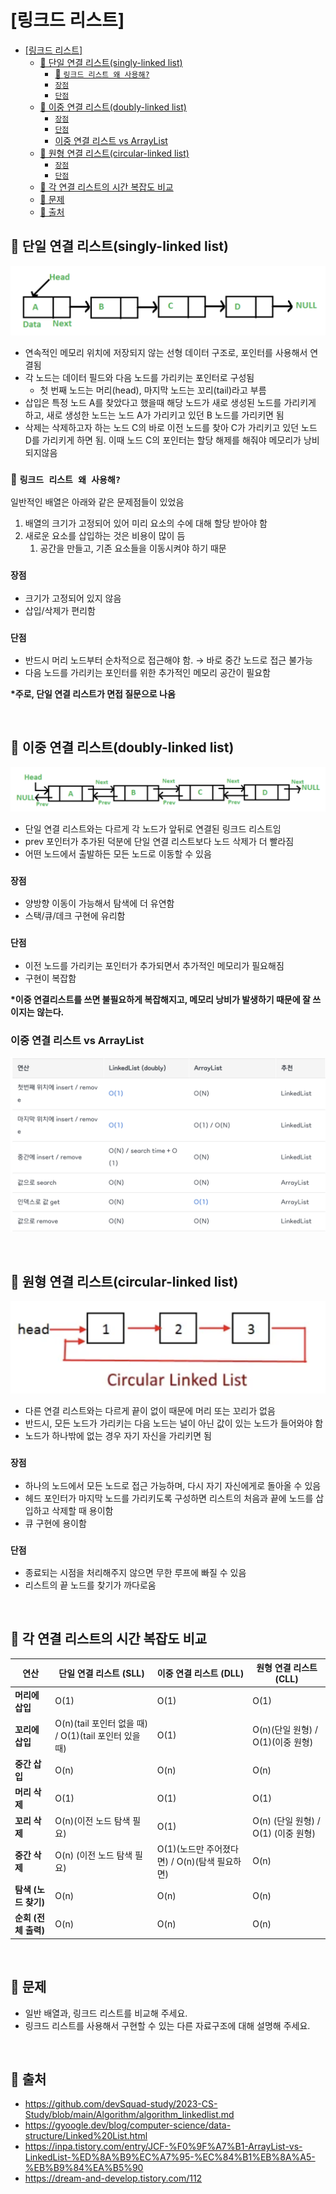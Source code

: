 # [링크드 리스트]
- [\[링크드 리스트\]](#링크드-리스트)
  - [🔗 단일 연결 리스트(singly-linked list)](#단일-연결-리스트singly-linked-list)
    - [🌱 `링크드 리스트 왜 사용해?`](#링크드-리스트-왜-사용해)
    - [`장점`](#장점)
    - [`단점`](#단점)
  - [🔗 이중 연결 리스트(doubly-linked list)](#이중-연결-리스트doubly-linked-list)
    - [`장점`](#장점-1)
    - [`단점`](#단점-1)
    - [이중 연결 리스트 vs ArrayList](#이중-연결-리스트-vs-arraylist)
  - [🔗 원형 연결 리스트(circular-linked list)](#원형-연결-리스트circular-linked-list)
    - [`장점`](#장점-2)
    - [`단점`](#단점-2)
  - [🔗 각 연결 리스트의 시간 복잡도 비교](#각-연결-리스트의-시간-복잡도-비교)
  - [🔗 문제](#문제)
  - [🔗 출처](#출처)


## 🔗 단일 연결 리스트(singly-linked list)

![image.png](./img/2_linked_list/1.png)

- 연속적인 메모리 위치에 저장되지 않는 선형 데이터 구조로, 포인터를 사용해서 연결됨
- 각 노드는 데이터 필드와 다음 노드를 가리키는 포인터로 구성됨
  - 첫 번째 노드는 머리(head), 마지막 노드는 꼬리(tail)라고 부름
- 삽입은 특정 노드 A를 찾았다고 했을때 해당 노드가 새로 생성된 노드를 가리키게 하고, 새로 생성한 노드는 노드 A가 가리키고 있던 B 노드를 가리키면 됨
- 삭제는 삭제하고자 하는 노드 C의 바로 이전 노드를 찾아 C가 가리키고 있던 노드 D를 가리키게 하면 됨. 이때 노드 C의 포인터는 할당 해제를 해줘야 메모리가 낭비되지않음

### 🌱 `링크드 리스트 왜 사용해?`

일반적인 배열은 아래와 같은 문제점들이 있었음

1. 배열의 크기가 고정되어 있어 미리 요소의 수에 대해 할당 받아야 함
2. 새로운 요소를 삽입하는 것은 비용이 많이 듬
   1. 공간을 만들고, 기존 요소들을 이동시켜야 하기 때문

### `장점`

- 크기가 고정되어 있지 않음
- 삽입/삭제가 편리함

### `단점`

- 반드시 머리 노드부터 순차적으로 접근해야 함. → 바로 중간 노드로 접근 불가능
- 다음 노드를 가리키는 포인터를 위한 추가적인 메모리 공간이 필요함

**\*주로, 단일 연결 리스트가 면접 질문으로 나옴**

<br />

## 🔗 이중 연결 리스트(doubly-linked list)

![image.png](./img/2_linked_list/2.png)

- 단일 연결 리스트와는 다르게 각 노드가 앞뒤로 연결된 링크드 리스트임
- prev 포인터가 추가된 덕분에 단일 연결 리스트보다 노드 삭제가 더 빨라짐
- 어떤 노드에서 출발하든 모든 노드로 이동할 수 있음

### `장점`

- 양방향 이동이 가능해서 탐색에 더 유연함
- 스택/큐/데크 구현에 유리함

### `단점`

- 이전 노드를 가리키는 포인터가 추가되면서 추가적인 메모리가 필요해짐
- 구현이 복잡함

**\*이중 연결리스트를 쓰면 불필요하게 복잡해지고, 메모리 낭비가 발생하기 때문에 잘 쓰이지는 않는다.**

### 이중 연결 리스트 vs ArrayList

![image.png](./img/2_linked_list/3.png)

<br />

## 🔗 원형 연결 리스트(circular-linked list)

![image.png](./img/2_linked_list/4.png)

- 다른 연결 리스트와는 다르게 끝이 없이 때문에 머리 또는 꼬리가 없음
- 반드시, 모든 노드가 가리키는 다음 노드는 널이 아닌 값이 있는 노드가 들어와야 함
- 노드가 하나밖에 없는 경우 자기 자신을 가리키면 됨

### `장점`

- 하나의 노드에서 모든 노드로 접근 가능하며, 다시 자기 자신에게로 돌아올 수 있음
- 헤드 포인터가 마지막 노드를 가리키도록 구성하면 리스트의 처음과 끝에 노드를 삽입하고 삭제할 때 용이함
- 큐 구현에 용이함

### `단점`

- 종료되는 시점을 처리해주지 않으면 무한 루프에 빠질 수 있음
- 리스트의 끝 노드를 찾기가 까다로움

<br />

## 🔗 각 연결 리스트의 시간 복잡도 비교

| **연산**             | **단일 연결 리스트 (SLL)**                            | **이중 연결 리스트 (DLL)**                    | **원형 연결 리스트 (CLL)**          |
| -------------------- | ----------------------------------------------------- | --------------------------------------------- | ----------------------------------- |
| **머리에 삽입**      | O(1)                                                  | O(1)                                          | O(1)                                |
| **꼬리에 삽입**      | O(n)(tail 포인터 없을 때) / O(1)(tail 포인터 있을 때) | O(1)                                          | O(n)(단일 원형) / O(1)(이중 원형)   |
| **중간 삽입**        | O(n)                                                  | O(n)                                          | O(n)                                |
| **머리 삭제**        | O(1)                                                  | O(1)                                          | O(1)                                |
| **꼬리 삭제**        | O(n)(이전 노드 탐색 필요)                             | O(1)                                          | O(n) (단일 원형) / O(1) (이중 원형) |
| **중간 삭제**        | O(n) (이전 노드 탐색 필요)                            | O(1)(노드만 주어졌다면) / O(n)(탐색 필요하면) | O(n)                                |
| **탐색 (노드 찾기)** | O(n)                                                  | O(n)                                          | O(n)                                |
| **순회 (전체 출력)** | O(n)                                                  | O(n)                                          | O(n)                                |

<br />

## 🔗 문제

- 일반 배열과, 링크드 리스트를 비교해 주세요.
- 링크드 리스트를 사용해서 구현할 수 있는 다른 자료구조에 대해 설명해 주세요.

<br />

## 🔗 출처

- https://github.com/devSquad-study/2023-CS-Study/blob/main/Algorithm/algorithm_linkedlist.md
- https://gyoogle.dev/blog/computer-science/data-structure/Linked%20List.html
- https://inpa.tistory.com/entry/JCF-%F0%9F%A7%B1-ArrayList-vs-LinkedList-%ED%8A%B9%EC%A7%95-%EC%84%B1%EB%8A%A5-%EB%B9%84%EA%B5%90
- https://dream-and-develop.tistory.com/112
